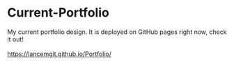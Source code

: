 # Current-Portfolio

My current portfolio design.  It is deployed on GitHub pages right now, check it out!
<br><br>
https://lancemgit.github.io/Portfolio/
